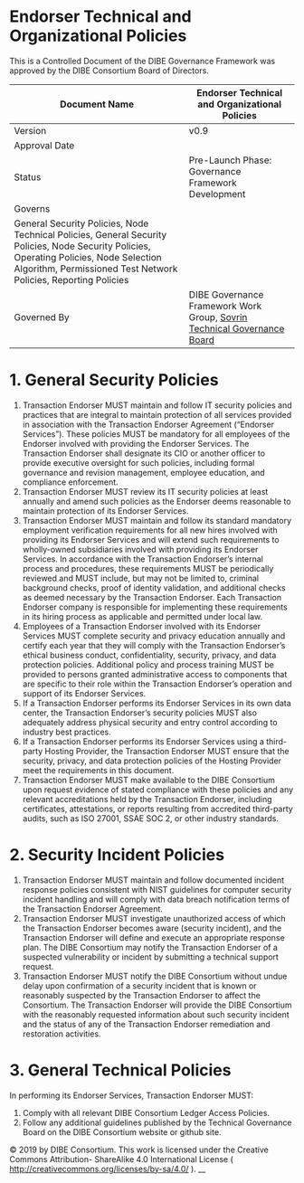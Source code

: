 # Endorser Technical and Organizational Policies

This is a Controlled Document of the DIBE Governance Framework was approved by the DIBE Consortium Board of Directors.

| Document Name | Endorser Technical and Organizational Policies |
| --- | --- |
| Version | v0.9 |
| Approval Date | |
| Status | Pre-Launch Phase: Governance Framework Development |
| Governs |
General Security Policies, Node Technical Policies, General Security Policies, Node Security Policies, Operating Policies, Node Selection Algorithm, Permissioned Test Network Policies, Reporting Policies |
| Governed By | DIBE Governance Framework Work Group, [Sovrin Technical Governance Board](https://sovrin.org/wp-content/uploads/Sovrin-Technical-Governance-Board-Charter-V4.pdf) |


# 1. General Security Policies
1. Transaction Endorser MUST maintain and follow IT security policies and practices that
are integral to maintain protection of all services provided in association with the
Transaction Endorser Agreement (“Endorser Services”). These policies MUST be
mandatory for all employees of the Endorser involved with providing the Endorser
Services. The Transaction Endorser shall designate its CIO or another officer to provide
executive oversight for such policies, including formal governance and revision
management, employee education, and compliance enforcement.
2. Transaction Endorser MUST review its IT security policies at least annually and amend
such policies as the Endorser deems reasonable to maintain protection of its Endorser
Services.
3. Transaction Endorser MUST maintain and follow its standard mandatory employment
verification requirements for all new hires involved with providing its Endorser Services
and will extend such requirements to wholly-owned subsidiaries involved with providing
its Endorser Services. In accordance with the Transaction Endorser’s internal process
and procedures, these requirements MUST be periodically reviewed and MUST include,
but may not be limited to, criminal background checks, proof of identity validation, and
additional checks as deemed necessary by the Transaction Endorser. Each Transaction
Endorser company is responsible for implementing these requirements in its hiring
process as applicable and permitted under local law.
4. Employees of a Transaction Endorser involved with its Endorser Services MUST
complete security and privacy education annually and certify each year that they will
comply with the Transaction Endorser’s ethical business conduct, confidentiality,
security, privacy, and data protection policies. Additional policy and process training
MUST be provided to persons granted administrative access to components that are
specific to their role within the Transaction Endorser’s operation and support of its
Endorser Services.
5. If a Transaction Endorser performs its Endorser Services in its own data center, the
Transaction Endorser’s security policies MUST also adequately address physical
security and entry control according to industry best practices.
6. If a Transaction Endorser performs its Endorser Services using a third-party Hosting
Provider, the Transaction Endorser MUST ensure that the security, privacy, and data
protection policies of the Hosting Provider meet the requirements in this document.
7. Transaction Endorser MUST make available to the DIBE Consortium upon request
evidence of stated compliance with these policies and any relevant accreditations held
by the Transaction Endorser, including certificates, attestations, or reports resulting from
accredited third-party audits, such as ISO 27001, SSAE SOC 2, or other industry
standards.

# 2. Security Incident Policies
1. Transaction Endorser MUST maintain and follow documented incident response policies
consistent with NIST guidelines for computer security incident handling and will comply
with data breach notification terms of the Transaction Endorser Agreement.
2. Transaction Endorser MUST investigate unauthorized access of which the Transaction
Endorser becomes aware (security incident), and the Transaction Endorser will define
and execute an appropriate response plan. The DIBE Consortium may notify the Transaction
Endorser of a suspected vulnerability or incident by submitting a technical support
request.
3. Transaction Endorser MUST notify the DIBE Consortium without undue delay upon
confirmation of a security incident that is known or reasonably suspected by the
Transaction Endorser to affect the Consortium. The Transaction Endorser will provide
the DIBE Consortium with the reasonably requested information about such security incident
and the status of any of the Transaction Endorser remediation and restoration activities.

# 3. General Technical Policies
In performing its Endorser Services, Transaction Endorser MUST:

1. Comply with all relevant DIBE Consortium Ledger Access Policies.
2. Follow any additional guidelines published by the Technical Governance Board
on the DIBE Consortium website or github site.

© 2019 by DIBE Consortium. This work is licensed under the Creative Commons Attribution-
ShareAlike 4.0 International License ( http://creativecommons.org/licenses/by-sa/4.0/ ).
__
